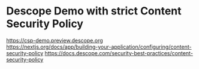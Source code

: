 # Descope Demo with strict Content Security Policy

https://csp-demo.preview.descope.org
https://nextjs.org/docs/app/building-your-application/configuring/content-security-policy
https://docs.descope.com/security-best-practices/content-security-policy

